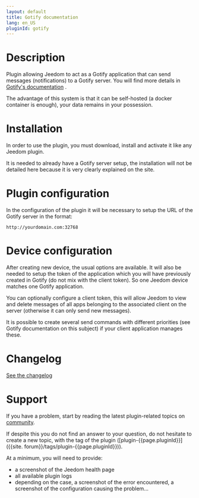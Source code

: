 ```yaml
---
layout: default
title: Gotify documentation
lang: en_US
pluginId: gotify
---
```


# Description

Plugin allowing Jeedom to act as a Gotify application that can send messages (notifications) to a Gotify server.
You will find more details in <a href="https://gotify.net/docs/" target="_blank">Gotify's documentation</a> .

The advantage of this system is that it can be self-hosted (a docker container is enough), your data remains in your possession.

# Installation

In order to use the plugin, you must download, install and activate it like any Jeedom plugin.

It is needed to already have a Gotify server setup, the installation will not be detailed here because it is very clearly explained on the site.

# Plugin configuration

In the configuration of the plugin it will be necessary to setup the URL of the Gotify server in the format:

```HTTP
http://yourdomain.com:32768
```

# Device configuration

After creating new device, the usual options are available.
It will also be needed to setup the token of the application which you will have previously created in Gotify (do not mix with the client token).
So one Jeedom device matches one Gotify application.

You can optionally configure a client token, this will allow Jeedom to view and delete messages of all apps belonging to the associated client on the server (otherwise it can only send new messages).

It is possible to create several send commands with different priorities (see Gotify documentation on this subject) if your client application manages these.

# Changelog

[See the changelog](./changelog)

# Support

If you have a problem, start by reading the latest plugin-related topics on [community]({{site.forum}}/tags/plugin-{{page.pluginId}}).

If despite this you do not find an answer to your question, do not hesitate to create a new topic, with the tag of the plugin ([plugin-{{page.pluginId}}]({{site. forum}}/tags/plugin-{{page.pluginId}})).

At a minimum, you will need to provide:

- a screenshot of the Jeedom health page
- all available plugin logs
- depending on the case, a screenshot of the error encountered, a screenshot of the configuration causing the problem...
